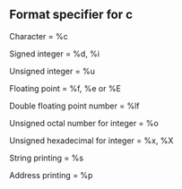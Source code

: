 ## Format specifier for c


Character = %c

Signed integer = %d, %i

Unsigned integer = %u

Floating point = %f, %e or %E

Double floating point number = %lf

Unsigned octal number for integer = %o 

Unsigned hexadecimal for integer = %x, %X

String printing = %s

Address printing = %p
 